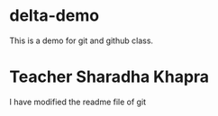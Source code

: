 # delta-demo
This is a demo for git and github class.

# Teacher Sharadha Khapra

 I have modified the readme file of git
 
